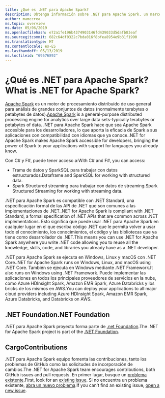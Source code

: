 ```yaml
---
title: ¿Qué es .NET para Apache Spark?
description: Obtenga información sobre .NET para Apache Spark, un marco de análisis de macrodatos gratuito, de código abierto y multiplataforma que toma Spark en cualquier lugar en el que escriba código .NET.
author: mamccrea
ms.topic: overview
ms.date: 05/06/2019
ms.openlocfilehash: e72a1fe196b4374903146fd439033d5dafb83eaf
ms.sourcegitcommit: 682c64df0322c7bda016f8bfea8954e9b31f1990
ms.translationtype: MT
ms.contentlocale: es-ES
ms.lasthandoff: 05/13/2019
ms.locfileid: "69576892"
---
```

# <a name="what-is-net-for-apache-spark"></a><span data-ttu-id="823f3-103">¿Qué es .NET para Apache Spark?</span><span class="sxs-lookup"><span data-stu-id="823f3-103">What is .NET for Apache Spark?</span></span>

<span data-ttu-id="823f3-104">[Apache Spark](https://spark.apache.org/) es un motor de procesamiento distribuido de uso general para análisis de grandes conjuntos de datos (normalmente terabytes o petabytes de datos).</span><span class="sxs-lookup"><span data-stu-id="823f3-104">[Apache Spark](https://spark.apache.org/) is a general-purpose distributed processing engine for analytics over large data sets-typically terabytes or petabytes of data.</span></span> <span data-ttu-id="823f3-105">.NET para Apache Spark hace que sea Apache Spark accesible para los desarrolladores, lo que aporta la eficacia de Spark a sus aplicaciones con compatibilidad con idiomas que ya conoce.</span><span class="sxs-lookup"><span data-stu-id="823f3-105">.NET for Apache Spark makes Apache Spark accessible for developers, bringing the power of Spark to your applications with support for languages you already know.</span></span>

<span data-ttu-id="823f3-106">Con C# y F#, puede tener acceso a:</span><span class="sxs-lookup"><span data-stu-id="823f3-106">With C# and F#, you can access:</span></span>

* <span data-ttu-id="823f3-107">Trama de datos y SparkSQL para trabajar con datos estructurados.</span><span class="sxs-lookup"><span data-stu-id="823f3-107">Dataframe and SparkSQL for working with structured data.</span></span>
* <span data-ttu-id="823f3-108">Spark Structured streaming para trabajar con datos de streaming.</span><span class="sxs-lookup"><span data-stu-id="823f3-108">Spark Structured Streaming for working with streaming data.</span></span>

<span data-ttu-id="823f3-109">.NET para Apache Spark es compatible con .NET Standard, una especificación formal de las API de .NET que son comunes a las implementaciones de .NET.</span><span class="sxs-lookup"><span data-stu-id="823f3-109">.NET for Apache Spark is compliant with .NET Standard, a formal specification of .NET APIs that are common across .NET implementations.</span></span> <span data-ttu-id="823f3-110">Esto significa que puede usar .NET para Apache Spark en cualquier lugar en el que escriba código .NET que le permita volver a usar todo el conocimiento, los conocimientos, el código y las bibliotecas que ya tiene como desarrollador de .NET.</span><span class="sxs-lookup"><span data-stu-id="823f3-110">This means you can use .NET for Apache Spark anywhere you write .NET code allowing you to reuse all the knowledge, skills, code, and libraries you already have as a .NET developer.</span></span>

<span data-ttu-id="823f3-111">.NET para Apache Spark se ejecuta en Windows, Linux y macOS con .NET Core.</span><span class="sxs-lookup"><span data-stu-id="823f3-111">.NET for Apache Spark runs on Windows, Linux, and macOS using .NET Core.</span></span> <span data-ttu-id="823f3-112">También se ejecuta en Windows mediante .NET Framework.</span><span class="sxs-lookup"><span data-stu-id="823f3-112">It also runs on Windows using .NET Framework.</span></span> <span data-ttu-id="823f3-113">Puede implementar las aplicaciones en todos los principales proveedores de servicios en la nube, como Azure HDInsight Spark, Amazon EMR Spark, Azure Databricks y los bricks de los mismos en AWS.</span><span class="sxs-lookup"><span data-stu-id="823f3-113">You can deploy your applications to all major cloud providers including Azure HDInsight Spark, Amazon EMR Spark, Azure Databricks, and Databricks on AWS.</span></span>

## <a name="net-foundation"></a><span data-ttu-id="823f3-114">.NET Foundation</span><span class="sxs-lookup"><span data-stu-id="823f3-114">.NET Foundation</span></span>

<span data-ttu-id="823f3-115">.NET para Apache Spark proyecto forma parte de [.net Foundation](https://www.dotnetfoundation.org/).</span><span class="sxs-lookup"><span data-stu-id="823f3-115">The .NET for Apache Spark project is part of the [.NET Foundation](https://www.dotnetfoundation.org/).</span></span>

## <a name="contributions"></a><span data-ttu-id="823f3-116">Cargo</span><span class="sxs-lookup"><span data-stu-id="823f3-116">Contributions</span></span>

<span data-ttu-id="823f3-117">.NET para Apache Spark equipo fomenta las contribuciones, tanto los problemas de GitHub como las solicitudes de incorporación de cambios.</span><span class="sxs-lookup"><span data-stu-id="823f3-117">The .NET for Apache Spark team encourages contributions, both GitHub issues and pull requests.</span></span> <span data-ttu-id="823f3-118">En primer lugar, busque un [problema existente](https://github.com/dotnet/spark/issues).</span><span class="sxs-lookup"><span data-stu-id="823f3-118">First, look for an [existing issue](https://github.com/dotnet/spark/issues).</span></span> <span data-ttu-id="823f3-119">Si no encuentra un problema existente, [abra un nuevo problema](https://github.com/dotnet/spark/issues?utf8=%E2%9C%93&q=is%3Aissue+is%3Aopen+).</span><span class="sxs-lookup"><span data-stu-id="823f3-119">If you can't find an existing issue, [open a new issue](https://github.com/dotnet/spark/issues?utf8=%E2%9C%93&q=is%3Aissue+is%3Aopen+).</span></span>
